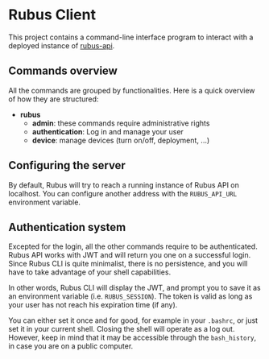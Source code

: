 # Rubus Client

This project contains a command-line interface program to interact
with a deployed instance of [rubus-api](https://github.com/kjuvi/rubus-api).


## Commands overview

All the commands are grouped by functionalities. Here is a quick overview of
how they are structured:

- **rubus**
    - **admin**: these commands require administrative rights
    - **authentication**: Log in and manage your user
    - **device**: manage devices (turn on/off, deployment, ...)


## Configuring the server

By default, Rubus will try to reach a running instance of Rubus API on
localhost. You can configure another address with the `RUBUS_API_URL`
environment variable.

## Authentication system

Excepted for the login, all the other commands require to be authenticated.
Rubus API works with JWT and will return you one on a successful login. Since
Rubus CLI is quite minimalist, there is no persistence, and you will have to
take advantage of your shell capabilities.

In other words, Rubus CLI will display the JWT, and prompt you to save it as an
environment variable (i.e. `RUBUS_SESSION`). The token is valid as long as your
user has not reach his expiration time (if any).

You can either set it once and for good, for example in your `.bashrc`, or just
set it in your current shell. Closing the shell will operate as a log out.
However, keep in mind that it may be accessible through the `bash_history`, in
case you are on a public computer.

